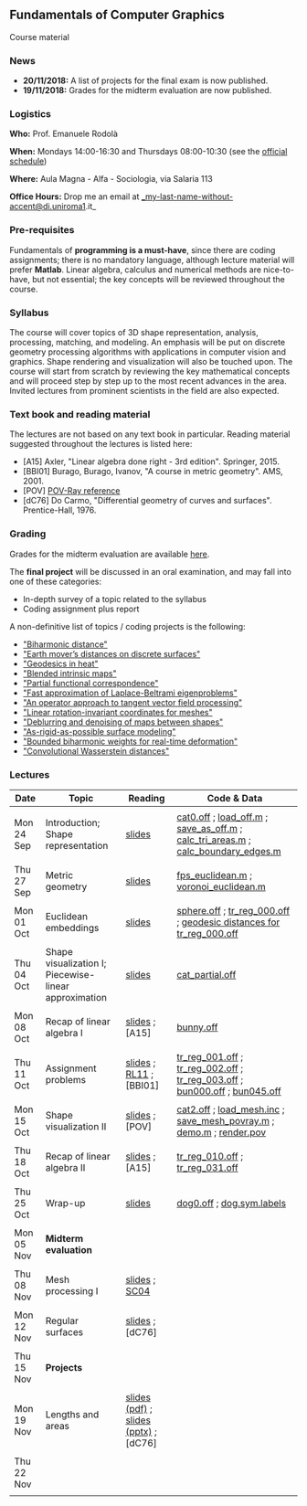 ## Fundamentals of Computer Graphics

Course material

### News

- **20/11/2018:** A list of projects for the final exam is now published.
- **19/11/2018:** Grades for the midterm evaluation are now published.

### Logistics

**Who:** Prof. Emanuele Rodolà

**When:** Mondays 14:00-16:30 and Thursdays 08:00-10:30 (see the [official schedule](https://www.studiareinformatica.uniroma1.it/laurea-magistrale/orario-lezioni))

**Where:** Aula Magna - Alfa - Sociologia, via Salaria 113

**Office Hours:** Drop me an email at _my-last-name-without-accent@di.uniroma1.it_

### Pre-requisites

Fundamentals of **programming is a must-have**, since there are coding assignments; there is no mandatory language, although lecture material will prefer **Matlab**. Linear algebra, calculus and numerical methods are nice-to-have, but not essential; the key concepts will be reviewed throughout the course.

### Syllabus

The course will cover topics of 3D shape representation, analysis, processing, matching, and modeling. An emphasis will be put on discrete geometry processing algorithms with applications in computer vision and graphics. Shape rendering and visualization will also be touched upon. The course will start from scratch by reviewing the key mathematical concepts and will proceed step by step up to the most recent advances in the area. Invited lectures from prominent scientists in the field are also expected.

### Text book and reading material

The lectures are not based on any text book in particular. Reading material suggested throughout the lectures is listed here:

- [A15] Axler, "Linear algebra done right - 3rd edition". Springer, 2015.
- [BBI01] Burago, Burago, Ivanov, "A course in metric geometry". AMS, 2001.
- [POV] [POV-Ray reference](http://www.povray.org/documentation/3.7.0/r3_0.html)
- [dC76] Do Carmo, "Differential geometry of curves and surfaces". Prentice-Hall, 1976.

### Grading

Grades for the midterm evaluation are available [here](https://github.com/erodola/FundCG-s1-2018/raw/master/midterm.pdf).

The **final project** will be discussed in an oral examination, and may fall into one of these categories:

- In-depth survey of a topic related to the syllabus
- Coding assignment plus report

A non-definitive list of topics / coding projects is the following:

- ["Biharmonic distance"](https://gfx.cs.princeton.edu/pubs/Lipman_2010_BD/index.php)
- ["Earth mover’s distances on discrete surfaces"](http://people.csail.mit.edu/jsolomon/#research)
- ["Geodesics in heat"](https://www.cs.cmu.edu/~kmcrane/Projects/HeatMethod/)
- ["Blended intrinsic maps"](https://gfx.cs.princeton.edu/pubs/Kim_2011_BIM/index.php)
- ["Partial functional correspondence"](https://sites.google.com/site/erodola/publications)
- ["Fast approximation of Laplace-Beltrami eigenproblems"](https://graphics.tudelft.nl/publications/)
- ["An operator approach to tangent vector field processing"](https://mirela.net.technion.ac.il/publications/)
- ["Linear rotation-invariant coordinates for meshes"](http://www.wisdom.weizmann.ac.il/~ylipman/rotation_invariant.pdf)
- ["Deblurring and denoising of maps between shapes"](https://mirela.net.technion.ac.il/publications/)
- ["As-rigid-as-possible surface modeling"](https://www.igl.ethz.ch/projects/ARAP/arap_web.pdf)
- ["Bounded biharmonic weights for real-time deformation"](http://igl.ethz.ch/projects/bbw/)
- ["Convolutional Wasserstein distances"](http://people.csail.mit.edu/jsolomon/#research)

### Lectures

**Date** | **Topic** | **Reading** | **Code & Data**
------------ | ------------- | ------------ | ------------
| | |
Mon 24 Sep | Introduction; Shape representation | [slides](https://github.com/erodola/FundCG-s1-2018/raw/master/24.09_intro/01-intro.pdf) | [cat0.off](https://github.com/erodola/FundCG-s1-2018/raw/master/24.09_intro/code/cat0.off) ; [load_off.m](https://github.com/erodola/FundCG-s1-2018/raw/master/24.09_intro/code/load_off.m) ; [save_as_off.m](https://github.com/erodola/FundCG-s1-2018/raw/master/24.09_intro/code/save_as_off.m) ; [calc_tri_areas.m](https://github.com/erodola/FundCG-s1-2018/raw/master/24.09_intro/code/calc_tri_areas.m) ; [calc_boundary_edges.m](https://github.com/erodola/FundCG-s1-2018/raw/master/24.09_intro/code/calc_boundary_edges.m)
| | |
Thu 27 Sep | Metric geometry | [slides](https://github.com/erodola/FundCG-s1-2018/raw/master/27.09_metric/02-metric.pdf) | [fps_euclidean.m](https://github.com/erodola/FundCG-s1-2018/raw/master/27.09_metric/code/fps_euclidean.m) ; [voronoi_euclidean.m](https://github.com/erodola/FundCG-s1-2018/raw/master/27.09_metric/code/voronoi_euclidean.m)
| | |
Mon 01 Oct | Euclidean embeddings | [slides](https://github.com/erodola/FundCG-s1-2018/raw/master/01.10_mds/03-mds.pdf) | [sphere.off](https://github.com/erodola/FundCG-s1-2018/raw/master/01.10_mds/code/sphere.off) ; [tr_reg_000.off](https://github.com/erodola/FundCG-s1-2018/raw/master/01.10_mds/code/tr_reg_000.off) ; [geodesic distances for tr_reg_000.off](https://www.dropbox.com/s/v66jvqvxvogn0o7/tr_reg_000.D.mat?dl=0)
| | |
Thu 04 Oct | Shape visualization I; Piecewise-linear approximation | [slides](https://github.com/erodola/FundCG-s1-2018/raw/master/04.10_viz/04-visualization.pdf) | [cat_partial.off](https://github.com/erodola/FundCG-s1-2018/raw/master/04.10_viz/code/cat_partial.off)
| | |
Mon 08 Oct | Recap of linear algebra I | [slides](https://github.com/erodola/FundCG-s1-2018/raw/master/08.10_linalg/05-linalg.pdf) ; [A15] | [bunny.off](https://github.com/erodola/FundCG-s1-2018/raw/master/08.10_linalg/code/bunny.off)
| | |
Thu 11 Oct | Assignment problems | [slides](https://github.com/erodola/FundCG-s1-2018/raw/master/11.10_qap/06-assignment.pdf) ; [RL11](http://www.pcl-users.org/file/n4037867/Rusinkiewicz_Effcient_Variants_of_ICP.pdf) ; [BBI01] | [tr_reg_001.off](https://github.com/erodola/FundCG-s1-2018/raw/master/11.10_qap/code/tr_reg_001.off) ; [tr_reg_002.off](https://github.com/erodola/FundCG-s1-2018/raw/master/11.10_qap/code/tr_reg_002.off) ; [tr_reg_003.off](https://github.com/erodola/FundCG-s1-2018/raw/master/11.10_qap/code/tr_reg_003.off) ; [bun000.off](https://github.com/erodola/FundCG-s1-2018/raw/master/11.10_qap/code/bun000.off) ; [bun045.off](https://github.com/erodola/FundCG-s1-2018/raw/master/11.10_qap/code/bun045.off)
| | |
Mon 15 Oct | Shape visualization II | [slides](https://github.com/erodola/FundCG-s1-2018/raw/master/15.10_viz2/07-visualization2.pdf) ; [POV] | [cat2.off](https://github.com/erodola/FundCG-s1-2018/raw/master/15.10_viz2/code/cat2.off) ; [load_mesh.inc](https://github.com/erodola/FundCG-s1-2018/raw/master/15.10_viz2/code/load_mesh.inc) ; [save_mesh_povray.m](https://github.com/erodola/FundCG-s1-2018/raw/master/15.10_viz2/code/save_mesh_povray.m) ; [demo.m](https://github.com/erodola/FundCG-s1-2018/raw/master/15.10_viz2/code/demo.m) ; [render.pov](https://github.com/erodola/FundCG-s1-2018/raw/master/15.10_viz2/code/render.pov)
| | |
Thu 18 Oct | Recap of linear algebra II | [slides](https://github.com/erodola/FundCG-s1-2018/raw/master/18.10_linalg2/08-linalg2.pdf) ; [A15] | [tr_reg_010.off](https://github.com/erodola/FundCG-s1-2018/raw/master/18.10_linalg2/code/tr_reg_010.off) ; [tr_reg_031.off](https://github.com/erodola/FundCG-s1-2018/raw/master/18.10_linalg2/code/tr_reg_031.off)
| | |
Thu 25 Oct | Wrap-up | [slides](https://github.com/erodola/FundCG-s1-2018/raw/master/25.10_wrapup/09-wrapup.pdf) | [dog0.off](https://github.com/erodola/FundCG-s1-2018/raw/master/25.10_wrapup/code/dog0.off) ; [dog.sym.labels](https://github.com/erodola/FundCG-s1-2018/raw/master/25.10_wrapup/code/dog.sym.labels)
| | |
Mon 05 Nov | **Midterm evaluation** | |
| | |
Thu 08 Nov | Mesh processing I | [slides](https://github.com/erodola/FundCG-s1-2018/raw/master/08.11_proc/10-processing.pdf) ; [SC04](https://igl.ethz.ch/projects/Laplacian-mesh-processing/ls-meshes/ls-meshes.pdf) |
| | |
Mon 12 Nov | Regular surfaces | [slides](https://github.com/erodola/FundCG-s1-2018/raw/master/12.11_diff/11-surfaces.pdf) ; [dC76] |
| | |
Thu 15 Nov | **Projects** | |
| | |
Mon 19 Nov | Lengths and areas | [slides (pdf)](https://github.com/erodola/FundCG-s1-2018/raw/master/19.11_diff2/12-lengths.pdf) ; [slides (pptx)](https://github.com/erodola/FundCG-s1-2018/raw/master/19.11_diff2/12-lengths.pptx) ; [dC76] |
| | |
Thu 22 Nov | | |
| | |
